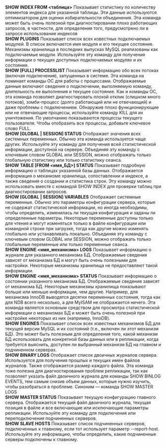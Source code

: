 
**SHOW INDEX FROM <таблица>** Показывает статистику по количеству элементов индекса для указанной таблицы. Эти данные используются оптимизатором для оценки избирательности объединения. Эта команда может быть очень полезной при диагностировании плохо работающих
запросов, в частности, для определения того, предусмотрено ли в запросе использование индексов  
**SHOW PLUGINS** Показывает список всех известных подключаемых модулей. В список включается имя модуля и его текущее состояние. Механизмы хранилища в последних выпусках MySQL реализованы как подключаемые модули. Используйте эту команду для получения информации о текущих доступных подключаемых модулях и их состоянии.  
**SHOW [FULL] PROCESSLIST** Показывает информацию обо всех потоках (включая подключения), запущенных в системе. Эта команда на поминает команды ОС для работы с процессами. Отображаемые данные включают сведения о подключении, выполняемую команду, длительность ее выполнения и текущее состояние. Как и команды ОС, эта команда позволяет диагностировать плохой отклик (слишком много потоков), зомби-процесс (долго работающий или не отвечающий) и даже проблемы с подключением. Обнаружив плохо функционирующие или не отвечающие процессы, используйте команду KILL для их уничтожения.
По умолчанию показываются процессы текущего пользователя. Чтобы отобразить все процессы, добавьте ключевое слово FULL.  
**SHOW [GLOBAL | SESSION] STATUS** Отображает значения всех системных переменных. Обычно эта команда используется чаще других. Используйте эту команду для получения всей статистической информации, доступной на сервере. Объединяя эту команду с ключевым словом
GLOBAL или SESSION, можно отображать только глобальную статистику или только статистику сеанса.  
**SHOW TABLE [FROM <имя_БД>] STATUS** Показывает подробную информацию о таблицах указанной базы данных. Отображается информация о механизме хранилища, сопоставлении и индексе, а также сведения о создании и статистика строк. Эту команду можно использовать
вместе с командой SHOW INDEX для проверки таблиц при диагностировании запросов.  
**SHOW [GLOBAL | SESSION] VARIABLES** Отображает системные переменные. Обычно это параметры конфигурации сервера, которые не содержат статистической информации, но иногда необходимы, чтобы определить, изменилась ли текущая конфигурация и заданы ли определенные
параметры. Некоторые переменные доступны только для чтения и могут изменяться только в файле конфигурации или командной строке при загрузке, тогда как другие можно изменять глобально или устанавливать
локально. Объединяя эту команду с ключевым словом GLOBAL или SESSION, можно отображать только глобальные переменные или только переменные сеанса.  
**SHOW ENGINE <имя_механизма> LOGS** Показывает информацию о журнале для указанного механизма БД. Отображаемые сведения зависят от механизма БД и могут быть очень полезными для настройки. Некоторые механизмы хранилища не предоставляют такой информации.  
**SHOW ENGINE <имя_механизма> STATUS** Показывает информацию о состоянии указанного механизма БД. Отображаемые сведения зависят от механизма БД. Некоторые механизмы хранилища показывают больше или меньше информации, чем другие. Например, для механизма InnoDB
выводятся десятки переменных состояния, тогда как для NDB всего несколько, а для MyISAM не отображается ничего. Эта команда является основным средством для просмотра статистической информации о механизмах БД и может быть очень полезной при настройке некоторых из
них (например, InnoDB).  
**SHOW ENGINES** Показывает список всех известных механизмов БД для текущей версии MySQL и их состояний (т.е., включен ли этот механизм БД). Это может быть полезным для определения того, какой механизм БД использовать для конкретной базы данных или в репликации,
когда требуется выяснить, доступен ли выбранный механизм БД на главном и подчиненном серверах.  
**SHOW BINARY LOGS** Отображает список двоичных журналов сервера. Используется для получения прошлых и текущих имен файлов журналов. Также отображается размер каждого файла. Эта команда тоже полезна для диагностирования проблем репликации, так как позволяет указать файл двоичного журнала для команды SHOW BINLOG EVENTS,
тем самым снизив объем данных, которые нужно изучить, чтобы разобраться в проблеме. Синоним — команда SHOW MASTER LOGS  
**SHOW MASTER STATUS** Показывает текущую конфигурацию главного сервера. Отображается текущий файл двоичного журнала, текущая позиция в файле и все включающие или исключающие параметры репликации. Используйте эту команду для подключения или переподключения подчиненных серверов.  
**SHOW SLAVE HOSTS** Показывает список подчиненных серверов, подключенных к главному, если тот использует параметр --report-host. Используйте эту информацию, чтобы определить, какие подчиненные серверы подключены к главному.

